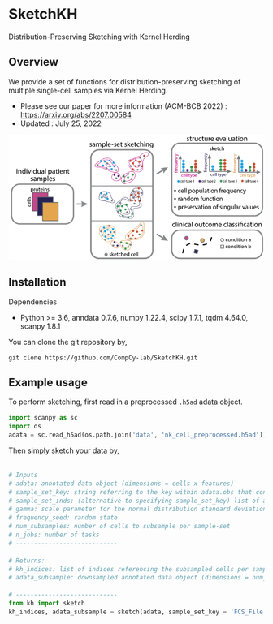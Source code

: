 # SketchKH
Distribution-Preserving Sketching with Kernel Herding 

## Overview
We provide a set of functions for distribution-preserving sketching of multiple single-cell samples via Kernel Herding. 
* Please see our paper for more information (ACM-BCB 2022) : https://arxiv.org/abs/2207.00584
* Updated : July 25, 2022

![Sketching via KH Overview](sketch_overview.png)

## Installation
Dependencies
* Python >= 3.6, anndata 0.7.6, numpy 1.22.4, scipy 1.7.1, tqdm 4.64.0, scanpy 1.8.1

You can clone the git repository by,
```
git clone https://github.com/CompCy-lab/SketchKH.git
```

## Example usage
To perform sketching, first read in a preprocessed `.h5ad` adata object.

```python
import scanpy as sc
import os
adata = sc.read_h5ad(os.path.join('data', 'nk_cell_preprocessed.h5ad'))
```
Then simply sketch your data by,
```python

# Inputs
# adata: annotated data object (dimensions = cells x features)
# sample_set_key: string referring to the key within adata.obs that contains the sample-sets to subsample
# sample_set_inds: (alternative to specifying sample_set_key) list of arrays containing the indices of the sample-sets to subsample 
# gamma: scale parameter for the normal distribution standard deviation in random Fourier frequency feature computation
# frequency_seed: random state
# num_subsamples: number of cells to subsample per sample-set
# n_jobs: number of tasks
# ----------------------------

# Returns:
# kh_indices: list of indices referencing the subsampled cells per sample-set
# adata_subsample: downsampled annotated data object (dimensions = num_subsamples*sample-sets x features)

# ----------------------------
from kh import sketch
kh_indices, adata_subsample = sketch(adata, sample_set_key = 'FCS_File', gamma = 1, num_subsamples = 500, n_jobs = -1)
```
